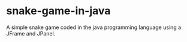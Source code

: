 # snake-game-in-java
A simple snake game coded in the java programming language using a JFrame and JPanel.
